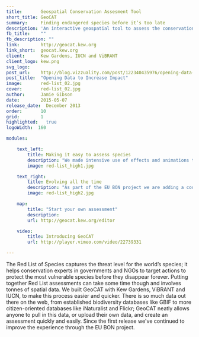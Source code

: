 ```yaml
---
title:       Geospatial Conservation Assesment Tool
short_title: GeoCAT
summary: 	 Finding endangered species before it’s too late
description: 'An interactive geospatial tool to assess the conservation level of species across the globe'
fb_title:    ""
fb_description: ""
link:        http://geocat.kew.org
link_short:  geocat.kew.org
client:      Kew Gardens, IUCN and ViBRANT
client_logo: kew.png
svg_logo:    
post_url:    http://blog.vizzuality.com/post/122340435976/opening-data-to-increase-impact
post_title:  "Opening Data to Increase Impact"
image:       red-list_02.jpg
cover:  	 red-list_02.jpg
author:      Jamie Gibson
date:        2015-05-07
release_date:  December 2013
order:       10
grid:        1
highlighted:   true
logoWidth:  160

modules:

    text_left:
        title: Making it easy to assess species
        description: "We made intensive use of effects and animations to display the status of the tool, providing continuous feedback to the user as they make their assessment. And with unlimited undo and redo, all user actions can be undone and redone at any time, encouraging a trial-and-error analysis refinement."
        image: red-list_high1.jpg

    text_right:
    	title: Evolving all the time
    	description: "As part of the EU BON project we are adding a couple of new features, allowing users to complete even more powerful analyses using biodiversity observations from across Europe. Watch out for new features and data coming out soon!"
    	image: red-list_high2.jpg

    map:
        title: "Start your own assessment"
        description: 
        url: http://geocat.kew.org/editor

    video:
        title: Introducing GeoCAT
        url: http://player.vimeo.com/video/22739331

---
```

The Red List of Species captures the threat level for the world’s species; it helps conservation experts in governments and NGOs to target actions to protect the most vulnerable species before they disappear forever. Putting together Red List assessments can take some time though and involves tonnes of spatial data. We built GeoCAT with Kew Gardens, ViBRANT and IUCN, to make this process easier and quicker. There is so much data out there on the web, from established biodiversity databases like GBIF to more citizen-oriented databases like iNaturalist and Flickr; GeoCAT neatly allows anyone to pull in this data, or upload their own data, and create an assessment quickly and easily. Since the first release we've continued to improve the experience through the EU BON project.
